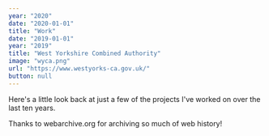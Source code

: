 ```yaml
---
year: "2020"
date: "2020-01-01"
title: "Work"
date: "2019-01-01"
year: "2019"
title: "West Yorkshire Combined Authority"
image: "wyca.png"
url: "https://www.westyorks-ca.gov.uk/"
button: null
---
```


Here's a little look back at just a few of the projects I've worked on over the last ten years.

Thanks to webarchive.org for archiving so much of web history!
